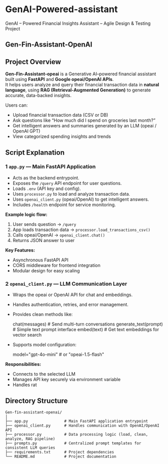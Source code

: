 # GenAI-Powered-assistant
GenAI – Powered Financial Insights Assistant – Agile Design &amp; Testing Project

##  Gen-Fin-Assistant-OpenAI

##  Project Overview
**Gen-Fin-Assistant-opeai** is a Generative AI–powered financial assistant built using **FastAPI** and **Google opeai/OpenAI APIs**.  
It helps users analyze and query their financial transaction data in **natural language**, using **RAG (Retrieval-Augmented Generation)** to generate accurate, data-backed insights.

Users can:
- Upload financial transaction data (CSV or DB)
- Ask questions like “How much did I spend on groceries last month?”
- Get intelligent answers and summaries generated by an LLM (opeai / OpenAI GPT)
- View categorized spending insights and trends
## Script Explanation


### 1️ `app.py` — **Main FastAPI Application**
- Acts as the backend entrypoint.
- Exposes the `/query` API endpoint for user questions.
- Loads `.env` (API key and config).
- Uses `processor.py` to load and analyze transaction data.
- Uses `openai_client.py` (opeai/OpenAI) to get intelligent answers.
- Includes `/health` endpoint for service monitoring.

**Example logic flow:**
1. User sends question → `/query`
2. App loads transaction data → `processor.load_transactions_csv()`
3. Calls opeai/OpenAI → `openai_client.chat()`
4. Returns JSON answer to user

**Key Features:**
- Asynchronous FastAPI API
- CORS middleware for frontend integration
- Modular design for easy scaling


### 2️ `openai_client.py` — **LLM Communication Layer**
- Wraps the opeai or OpenAI API for chat and embeddings.
- Handles authentication, retries, and error management.
- Provides clean methods like:

  chat(messages)  # Send multi-turn conversations
  generate_text(prompt)  # Simple text prompt interface
  embed(text)  # Get text embeddings for vector search

* Supports model configuration:

  model="gpt-4o-mini"  # or "opeai-1.5-flash"

**Responsibilities:**

* Connects to the selected LLM
* Manages API key securely via environment variable
* Handles rat

##  Directory Structure
```
Gen-fin-assistant-openai/
│
├── app.py                # Main FastAPI application entrypoint
├── openai_client.py      # Handles communication with OpenAI/OpenAI API
├── processor.py          # Data processing logic (load, clean, analyze, RAG pipeline)
├── prompts.py            # Centralized prompt templates for consistent LLM queries
├── requirements.txt      # Project dependencies
└── README.md             # Project documentation

